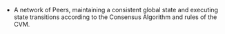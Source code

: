 - A network of Peers, maintaining a consistent global state and executing state transitions according to the Consensus Algorithm and rules of the CVM.